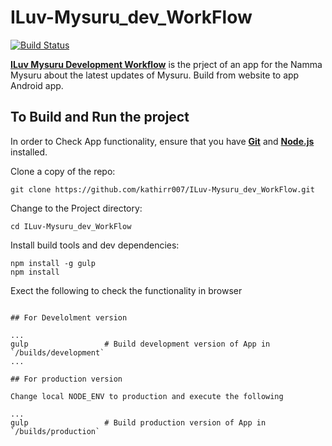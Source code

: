 # ILuv-Mysuru_dev_WorkFlow

[![Build Status](https://travis-ci.org/kathirr007/ILuv-Mysuru_dev_WorkFlow.svg?branch=master)](https://travis-ci.org/kathirr007/ILuv-Mysuru_dev_WorkFlow)

**[ILuv Mysuru Development Workflow](http://www.bullhorn.com)** is the prject of an app for the Namma Mysuru about the latest updates of Mysuru. Build from website to app Android app.

## To Build and Run the project

In order to Check App functionality, ensure that you have **[Git](http://git-scm.com/downloads)** and **[Node.js](http://nodejs.org)** installed.

Clone a copy of the repo:

```
git clone https://github.com/kathirr007/ILuv-Mysuru_dev_WorkFlow.git
```

Change to the Project directory:

```
cd ILuv-Mysuru_dev_WorkFlow
```

Install build tools and dev dependencies:

```
npm install -g gulp
npm install
```

Exect the following to check the functionality in browser

```

## For Develolment version

...
gulp                 # Build development version of App in `/builds/development`
...

## For production version

Change local NODE_ENV to production and execute the following

...
gulp                 # Build production version of App in `/builds/production`
```
